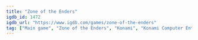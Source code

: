 ```yaml
---
title: "Zone of the Enders"
igdb_id: 1472
igdb_url: "https://www.igdb.com/games/zone-of-the-enders"
tag: ["Main game", "Zone of the Enders", "Konami", "Konami Computer Entertainment Japan", "Shooter", "Hack and slash/Beat 'em up", "Single player", "Third person", "Action", "Science fiction"]
---
```

